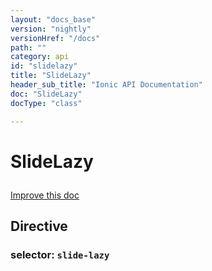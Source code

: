 ```yaml
---
layout: "docs_base"
version: "nightly"
versionHref: "/docs"
path: ""
category: api
id: "slidelazy"
title: "SlideLazy"
header_sub_title: "Ionic API Documentation"
doc: "SlideLazy"
docType: "class"

---
```










<h1 class="api-title">
<a class="anchor" name="slide-lazy" href="#slide-lazy"></a>

SlideLazy






</h1>

<a class="improve-v2-docs" href="http://github.com/driftyco/ionic/edit/2.0//ionic/components/slides/slides.ts#L912">
Improve this doc
</a>








<h2><a class="anchor" name="Directive" href="#Directive"></a>Directive</h2>
<h3>selector: <code>slide-lazy</code></h3>
<!-- @usage tag -->


<!-- @property tags -->



<!-- instance methods on the class --><!-- related link --><!-- end content block -->


<!-- end body block -->

